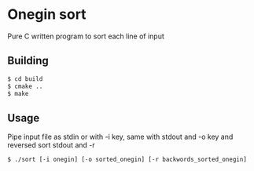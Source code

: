 # Onegin sort

Pure C written program to sort each line of input

## Building
```bash
$ cd build
$ cmake ..
$ make
```

## Usage
Pipe input file as stdin or with -i key, same with stdout and -o key and reversed sort stdout and -r
```bash
$ ./sort [-i onegin] [-o sorted_onegin] [-r backwords_sorted_onegin]
```
